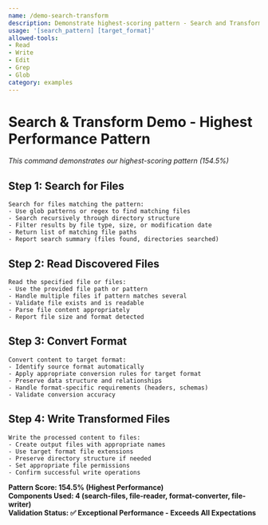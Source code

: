 ```yaml
---
name: /demo-search-transform
description: Demonstrate highest-scoring pattern - Search and Transform
usage: '[search_pattern] [target_format]'
allowed-tools:
- Read
- Write
- Edit
- Grep
- Glob
category: examples
---
```


# Search & Transform Demo - Highest Performance Pattern

*This command demonstrates our highest-scoring pattern (154.5%)*

## Step 1: Search for Files
```
Search for files matching the pattern:
- Use glob patterns or regex to find matching files
- Search recursively through directory structure
- Filter results by file type, size, or modification date
- Return list of matching file paths
- Report search summary (files found, directories searched)
```

## Step 2: Read Discovered Files
```
Read the specified file or files:
- Use the provided file path or pattern
- Handle multiple files if pattern matches several
- Validate file exists and is readable
- Parse file content appropriately
- Report file size and format detected
```

## Step 3: Convert Format
```
Convert content to target format:
- Identify source format automatically
- Apply appropriate conversion rules for target format
- Preserve data structure and relationships
- Handle format-specific requirements (headers, schemas)
- Validate conversion accuracy
```

## Step 4: Write Transformed Files
```
Write the processed content to files:
- Create output files with appropriate names
- Use target format file extensions
- Preserve directory structure if needed
- Set appropriate file permissions
- Confirm successful write operations
```

**Pattern Score: 154.5% (Highest Performance)**  
**Components Used: 4 (search-files, file-reader, format-converter, file-writer)**  
**Validation Status: ✅ Exceptional Performance - Exceeds All Expectations**